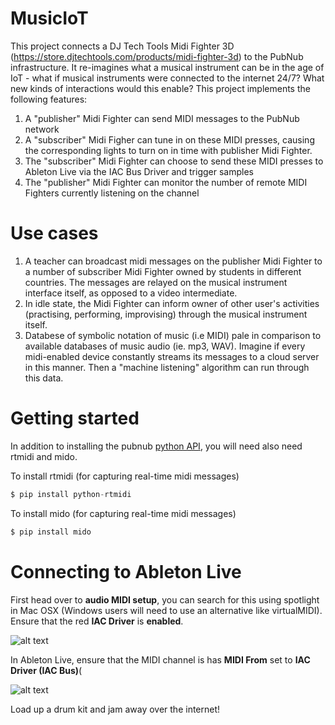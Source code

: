 # MusicIoT

This project connects a DJ Tech Tools Midi Fighter 3D (https://store.djtechtools.com/products/midi-fighter-3d) to the PubNub infrastructure. It re-imagines what a musical instrument can be in the age of IoT - what if musical instruments were connected to the internet 24/7? What new kinds of interactions would this enable? This project implements the following features:

1. A "publisher" Midi Fighter can send MIDI messages to the PubNub network
2. A "subscriber" Midi Figher can tune in on these MIDI presses, causing the corresponding lights to turn on in time with publisher Midi Fighter.
3. The "subscriber" Midi Fighter can choose to send these MIDI presses to Ableton Live via the IAC Bus Driver and trigger samples
4. The "publisher" Midi Fighter can monitor the number of remote MIDI Fighters currently listening on the channel

# Use cases

1. A teacher can broadcast midi messages on the publisher Midi Fighter to a number of subscriber Midi Fighter owned by students in different countries. The messages are relayed on the musical instrument interface itself, as opposed to a video intermediate. 
2. In idle state, the Midi Fighter can inform owner of other user's activities (practising, performing, improvising) through the musical instrument itself. 
3. Databese of symbolic notation of music (i.e MIDI) pale in comparison to available databases of music audio (ie. mp3, WAV). Imagine if every midi-enabled device constantly streams its messages to a cloud server in this manner. Then a "machine listening" algorithm can run through this data.  

# Getting started

In addition to installing the pubnub [python API](https://www.pubnub.com/docs/python/pubnub-python-sdk), you will need also need rtmidi and mido.

To install rtmidi (for capturing real-time midi messages)
```python
$ pip install python-rtmidi
```

To install mido (for capturing real-time midi messages)
```python
$ pip install mido
```

# Connecting to Ableton Live

First head over to **audio MIDI setup**, you can search for this using spotlight in Mac OSX (Windows users will need to use an alternative like virtualMIDI). Ensure that the red **IAC Driver** is **enabled**.

![alt text](https://github.com/lamtharnhantrakul/MusicIoT/blob/master/img/IAC%20Driver.png)

In Ableton Live, ensure that the MIDI channel is has **MIDI From** set to **IAC Driver (IAC Bus)**(

![alt text](https://github.com/lamtharnhantrakul/MusicIoT/blob/master/img/Ableton%20Channel%20Strip.png)

Load up a drum kit and jam away over the internet!



